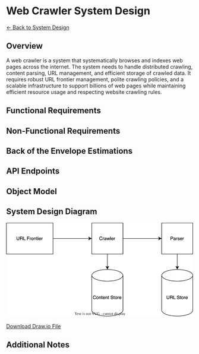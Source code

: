 # Web Crawler System Design

[← Back to System Design](../system-design.md)

## Overview

A web crawler is a system that systematically browses and indexes web pages across the internet. The system needs to handle distributed crawling, content parsing, URL management, and efficient storage of crawled data. It requires robust URL frontier management, polite crawling policies, and a scalable infrastructure to support billions of web pages while maintaining efficient resource usage and respecting website crawling rules.

## Functional Requirements

## Non-Functional Requirements

## Back of the Envelope Estimations

## API Endpoints

## Object Model

## System Design Diagram

![Web Crawler System Design](webcrawler.svg)

[Download Draw.io File](webcrawler.drawio)

## Additional Notes
